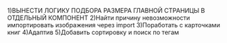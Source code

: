 1)ВЫНЕСТИ ЛОГИКУ ПОДБОРА РАЗМЕРА ГЛАВНОЙ СТРАНИЦЫ В ОТДЕЛЬНЫЙ КОМПОНЕНТ
2)Найти причину невозможности импортировать изображения через import
3)Поработать с карточками книг
4)Адаптив
5)Добавить сортировку и поиск по тегам
